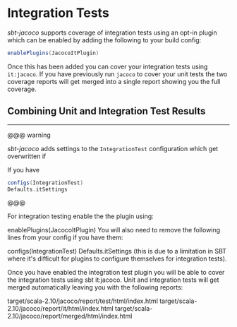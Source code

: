 # Integration Tests

_sbt-jacoco_ supports coverage of integration tests using an opt-in plugin which can be enabled by adding the following
to your build config:

```scala
enablePlugins(JacocoItPlugin)
```

Once this has been added you can cover your integration tests using `it:jacoco`. If you have previously run `jacoco` to
cover your unit tests the two coverage reports will get merged into a single report showing you the full coverage.


## Combining Unit and Integration Test Results

---

@@@ warning

_sbt-jacoco_ adds settings to the `IntegrationTest` configuration which get overwritten if

If you have

```scala
configs(IntegrationTest)
Defaults.itSettings
```
@@@


For integration testing enable the the plugin using:

enablePlugins(JacocoItPlugin)
You will also need to remove the following lines from your config if you have them:

configs(IntegrationTest)
Defaults.itSettings
(this is due to a limitation in SBT where it's difficult for plugins to configure themselves for integration tests).

Once you have enabled the integration test plugin you will be able to cover the integration tests using sbt it:jacoco. Unit and integration tests will get merged automatically leaving you with the following reports:

target/scala-2.10/jacoco/report/test/html/index.html
target/scala-2.10/jacoco/report/it/html/index.html
target/scala-2.10/jacoco/report/merged/html/index.html
